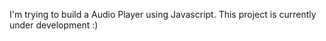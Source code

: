 I'm trying to build a Audio Player using Javascript. This project is currently under development :)

